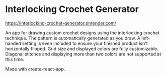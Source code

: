 # Interlocking Crochet Generator

https://interlocking-crochet-generator.onrender.com/

An app for drawing custom crochet designs using the interlocking crochet technique. The pattern is automatically generated as you draw. A left-handed setting is even included to ensure your finished product isn't horizontally flipped. Grid size and displayed colors are fully customizable. Diagonal stitches and displaying more than two colors are not supported at this time.

Made with create-react-app.
